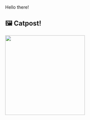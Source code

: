Hello there!



## 🖼️ Catpost!

<sub>
    <img src="https://cdn2.thecatapi.com/images/bpv.jpg" height="256">
</sub>

